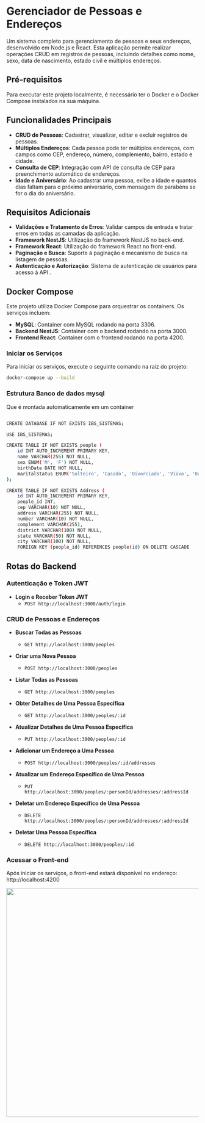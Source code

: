 # Gerenciador de Pessoas e Endereços

Um sistema completo para gerenciamento de pessoas e seus endereços, desenvolvido em Node.js e React. Esta aplicação permite realizar operações CRUD em registros de pessoas, incluindo detalhes como nome, sexo, data de nascimento, estado civil e múltiplos endereços.

## Pré-requisitos

Para executar este projeto localmente, é necessário ter o Docker e o Docker Compose instalados na sua máquina.

## Funcionalidades Principais

- **CRUD de Pessoas**: Cadastrar, visualizar, editar e excluir registros de pessoas.
- **Múltiplos Endereços**: Cada pessoa pode ter múltiplos endereços, com campos como CEP, endereço, número, complemento, bairro, estado e cidade.
- **Consulta de CEP**: Integração com API de consulta de CEP para preenchimento automático de endereços.
- **Idade e Aniversário**: Ao cadastrar uma pessoa, exibe a idade e quantos dias faltam para o próximo aniversário, com mensagem de parabéns se for o dia do aniversário.

## Requisitos Adicionais

- **Validações e Tratamento de Erros**: Validar campos de entrada e tratar erros em todas as camadas da aplicação.
- **Framework NestJS**: Utilização do framework NestJS no back-end.
- **Framework React**: Utilização do framework React no front-end.
- **Paginação e Busca**: Suporte à paginação e mecanismo de busca na listagem de pessoas.
- **Autenticação e Autorização**: Sistema de autenticação de usuários para acesso à API .

## Docker Compose

Este projeto utiliza Docker Compose para orquestrar os containers. Os serviços incluem:

- **MySQL**: Container com MySQL rodando na porta 3306.
- **Backend NestJS**: Container com o backend rodando na porta 3000.
- **Frontend React**: Container com o frontend rodando na porta 4200.

### Iniciar os Serviços

Para iniciar os serviços, execute o seguinte comando na raiz do projeto:

```bash
docker-compose up --build
```

### Estrutura Banco de dados mysql 
Que é montada automaticamente em um container 
```bash

CREATE DATABASE IF NOT EXISTS IBS_SISTEMAS;

USE IBS_SISTEMAS;

CREATE TABLE IF NOT EXISTS people (
    id INT AUTO_INCREMENT PRIMARY KEY,
    name VARCHAR(255) NOT NULL,
    sex ENUM('M', 'F') NOT NULL,
    birthDate DATE NOT NULL,
    maritalStatus ENUM('Solteiro', 'Casado', 'Divorciado', 'Viúvo', 'Outro') NOT NULL
);

CREATE TABLE IF NOT EXISTS Address (
    id INT AUTO_INCREMENT PRIMARY KEY,
    people_id INT,
    cep VARCHAR(10) NOT NULL,
    address VARCHAR(255) NOT NULL,
    number VARCHAR(10) NOT NULL,
    complement VARCHAR(255),
    district VARCHAR(100) NOT NULL,
    state VARCHAR(50) NOT NULL,
    city VARCHAR(100) NOT NULL,
    FOREIGN KEY (people_id) REFERENCES people(id) ON DELETE CASCADE
```
## Rotas do Backend

### Autenticação e Token JWT

- **Login e Receber Token JWT**
  - `POST http://localhost:3000/auth/login`

### CRUD de Pessoas e Endereços

- **Buscar Todas as Pessoas**
  - `GET http://localhost:3000/peoples`

- **Criar uma Nova Pessoa**
  - `POST http://localhost:3000/peoples`

- **Listar Todas as Pessoas**
  - `GET http://localhost:3000/peoples`

- **Obter Detalhes de Uma Pessoa Específica**
  - `GET http://localhost:3000/peoples/:id`

- **Atualizar Detalhes de Uma Pessoa Específica**
  - `PUT http://localhost:3000/peoples/:id`

- **Adicionar um Endereço a Uma Pessoa**
  - `POST http://localhost:3000/peoples/:id/addresses`

- **Atualizar um Endereço Específico de Uma Pessoa**
  - `PUT http://localhost:3000/peoples/:personId/addresses/:addressId`

- **Deletar um Endereço Específico de Uma Pessoa**
  - `DELETE http://localhost:3000/peoples/:personId/addresses/:addressId`

- **Deletar Uma Pessoa Específica**
  - `DELETE http://localhost:3000/peoples/:id`

### Acessar o Front-end

Após iniciar os serviços, o front-end estará disponível no endereço:
http://localhost:4200

<img width = "600px" src=https://github.com/erascardsilva/IBS_Desafio/assets/70297459/bb0dadbd-f0dd-4425-bae4-c7b8b1f0bfcf)>

